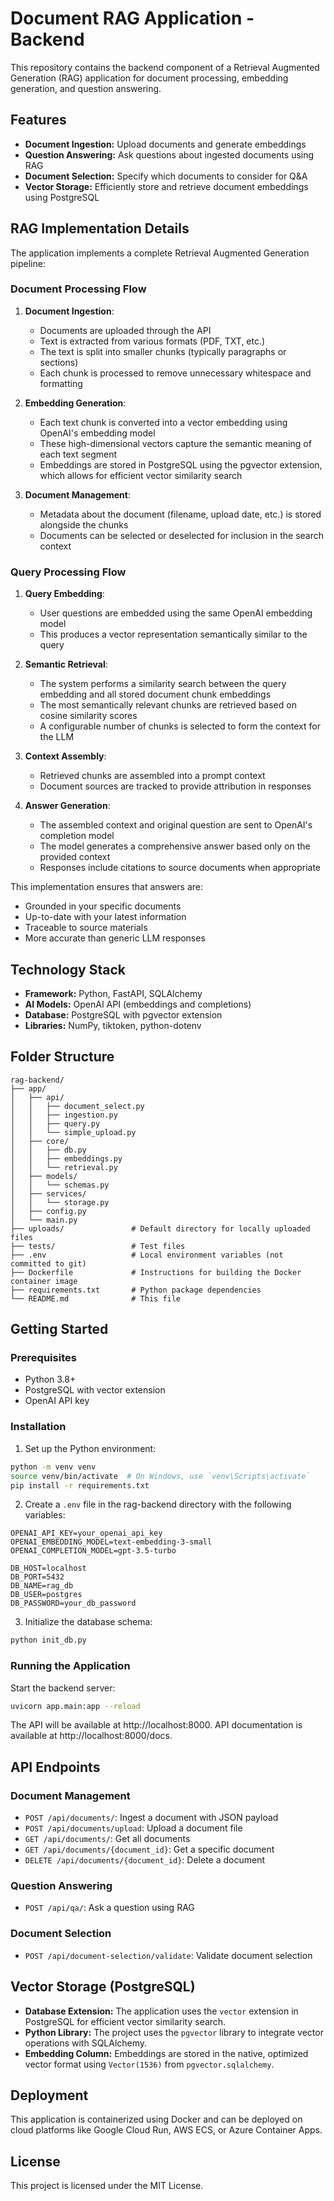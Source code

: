 # Document RAG Application - Backend

This repository contains the backend component of a Retrieval Augmented Generation (RAG) application for document processing, embedding generation, and question answering.

## Features

* **Document Ingestion:** Upload documents and generate embeddings
* **Question Answering:** Ask questions about ingested documents using RAG
* **Document Selection:** Specify which documents to consider for Q&A
* **Vector Storage:** Efficiently store and retrieve document embeddings using PostgreSQL

## RAG Implementation Details

The application implements a complete Retrieval Augmented Generation pipeline:

### Document Processing Flow
1. **Document Ingestion**: 
   - Documents are uploaded through the API
   - Text is extracted from various formats (PDF, TXT, etc.)
   - The text is split into smaller chunks (typically paragraphs or sections)
   - Each chunk is processed to remove unnecessary whitespace and formatting

2. **Embedding Generation**:
   - Each text chunk is converted into a vector embedding using OpenAI's embedding model
   - These high-dimensional vectors capture the semantic meaning of each text segment
   - Embeddings are stored in PostgreSQL using the pgvector extension, which allows for efficient vector similarity search

3. **Document Management**:
   - Metadata about the document (filename, upload date, etc.) is stored alongside the chunks
   - Documents can be selected or deselected for inclusion in the search context

### Query Processing Flow
1. **Query Embedding**:
   - User questions are embedded using the same OpenAI embedding model
   - This produces a vector representation semantically similar to the query

2. **Semantic Retrieval**:
   - The system performs a similarity search between the query embedding and all stored document chunk embeddings
   - The most semantically relevant chunks are retrieved based on cosine similarity scores
   - A configurable number of chunks is selected to form the context for the LLM

3. **Context Assembly**:
   - Retrieved chunks are assembled into a prompt context
   - Document sources are tracked to provide attribution in responses

4. **Answer Generation**:
   - The assembled context and original question are sent to OpenAI's completion model
   - The model generates a comprehensive answer based only on the provided context
   - Responses include citations to source documents when appropriate

This implementation ensures that answers are:
* Grounded in your specific documents
* Up-to-date with your latest information
* Traceable to source materials
* More accurate than generic LLM responses

## Technology Stack

* **Framework:** Python, FastAPI, SQLAlchemy
* **AI Models:** OpenAI API (embeddings and completions)
* **Database:** PostgreSQL with pgvector extension
* **Libraries:** NumPy, tiktoken, python-dotenv

## Folder Structure

```
rag-backend/
├── app/
│   ├── api/
│   │   ├── document_select.py
│   │   ├── ingestion.py
│   │   ├── query.py
│   │   └── simple_upload.py
│   ├── core/
│   │   ├── db.py
│   │   ├── embeddings.py
│   │   └── retrieval.py
│   ├── models/
│   │   └── schemas.py
│   ├── services/
│   │   └── storage.py
│   ├── config.py
│   └── main.py
├── uploads/               # Default directory for locally uploaded files
├── tests/                 # Test files
├── .env                   # Local environment variables (not committed to git)
├── Dockerfile             # Instructions for building the Docker container image
├── requirements.txt       # Python package dependencies
└── README.md              # This file
```

## Getting Started

### Prerequisites

* Python 3.8+
* PostgreSQL with vector extension
* OpenAI API key

### Installation

1. Set up the Python environment:

```bash
python -m venv venv
source venv/bin/activate  # On Windows, use `venv\Scripts\activate`
pip install -r requirements.txt
```

2. Create a `.env` file in the rag-backend directory with the following variables:

```
OPENAI_API_KEY=your_openai_api_key
OPENAI_EMBEDDING_MODEL=text-embedding-3-small
OPENAI_COMPLETION_MODEL=gpt-3.5-turbo

DB_HOST=localhost
DB_PORT=5432
DB_NAME=rag_db
DB_USER=postgres
DB_PASSWORD=your_db_password
```

3. Initialize the database schema:

```bash
python init_db.py
```

### Running the Application

Start the backend server:

```bash
uvicorn app.main:app --reload
```

The API will be available at http://localhost:8000. API documentation is available at http://localhost:8000/docs.

## API Endpoints

### Document Management
* `POST /api/documents/`: Ingest a document with JSON payload
* `POST /api/documents/upload`: Upload a document file
* `GET /api/documents/`: Get all documents
* `GET /api/documents/{document_id}`: Get a specific document
* `DELETE /api/documents/{document_id}`: Delete a document

### Question Answering
* `POST /api/qa/`: Ask a question using RAG

### Document Selection
* `POST /api/document-selection/validate`: Validate document selection

## Vector Storage (PostgreSQL)

* **Database Extension:** The application uses the `vector` extension in PostgreSQL for efficient vector similarity search.
* **Python Library:** The project uses the `pgvector` library to integrate vector operations with SQLAlchemy.
* **Embedding Column:** Embeddings are stored in the native, optimized vector format using `Vector(1536)` from `pgvector.sqlalchemy`.

## Deployment

This application is containerized using Docker and can be deployed on cloud platforms like Google Cloud Run, AWS ECS, or Azure Container Apps.

## License

This project is licensed under the MIT License.